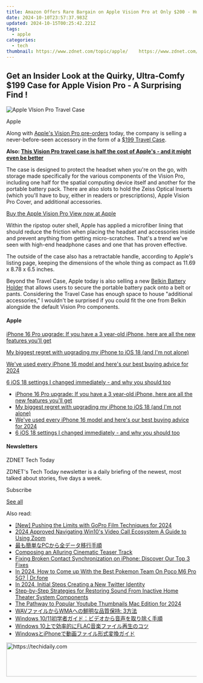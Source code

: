 ```yaml
---
title: Amazon Offers Rare Bargain on Apple Vision Pro at Only $200 - Hurry, This Deal Won't Last Long | Insights From ZDNET
date: 2024-10-10T23:57:37.983Z
updated: 2024-10-15T00:25:42.221Z
tags:
  - apple
categories:
  - tech
thumbnail: https://www.zdnet.com/topic/apple/    https://www.zdnet.com/a/img/resize/2fdcab367b121ab7b6299a55efa4dc6a3b87ea76/2024/02/06/b89b6563-2f4f-49f6-a19a-c0a32243da62/vision-pro-battery-floor.jpg?width=170&height=96&fit=crop&auto=webp
---
```


## Get an Insider Look at the Quirky, Ultra-Comfy $199 Case for Apple Vision Pro - A Surprising Find !

![Apple VIsion Pro Travel Case](https://www.zdnet.com/a/img/resize/b07d9a769e671d04883cadfa09baa93ea1fc4cdb/2024/01/19/9d6b9ecf-7934-48a0-a59e-55d05345ecb2/mw2f3.jpg?auto=webp&precrop=1000,562,x0,y196&width=1280)

Apple

Along with [Apple's Vision Pro pre-orders](https://apple.sjv.io/c/159047/435031/7613?&sharedid=zdnet&partnerpropertyid=1980086&u=https%3A%2F%2Fwww.apple.com%2Fapple-vision-pro%2F&subId1=zd-%5F%5FCOM%5FCLICK%5FID%5F%5F-dtp) today, the company is selling a never-before-seen accessory in the form of a [$199 Travel Case](https://apple.sjv.io/c/159047/435031/7613?&sharedid=zdnet&partnerpropertyid=1980086&u=https%3A%2F%2Fwww.apple.com%2Fshop%2Fproduct%2FMW2F3LL%2FA%2Fapple-vision-pro-travel-case&subId1=zd-%5F%5FCOM%5FCLICK%5FID%5F%5F-dtp).

**Also: [This Vision Pro travel case is half the cost of Apple's - and it might even be better](https://www.zdnet.com/article/this-vision-pro-travel-case-is-half-the-cost-of-apples-and-it-might-even-be-better-nice-dot-1/)**

The case is designed to protect the headset when you're on the go, with storage made specifically for the various components of the Vision Pro, including one half for the spatial computing device itself and another for the portable battery pack. There are also slots to hold the Zeiss Optical Inserts (which you'll have to buy, either in readers or prescriptions), Apple Vision Pro Cover, and additional accessories.

[Buy the Apple Vision Pro View now at Apple](https://apple.sjv.io/c/159047/435031/7613?&sharedid=zdnet&partnerpropertyid=1980086&u=https%3A%2F%2Fwww.apple.com%2Fapple-vision-pro%2F&subId1=zd-%5F%5FCOM%5FCLICK%5FID%5F%5F-dtp)

Within the ripstop outer shell, Apple has applied a microfiber lining that should reduce the friction when placing the headset and accessories inside and prevent anything from getting micro-scratches. That's a trend we've seen with high-end headphone cases and one that has proven effective.

The outside of the case also has a retractable handle, according to Apple's listing page, keeping the dimensions of the whole thing as compact as 11.69 x 8.78 x 6.5 inches.

Beyond the Travel Case, Apple today is also selling a new [Belkin Battery Holder](https://apple.sjv.io/c/159047/435031/7613?&sharedid=zdnet&partnerpropertyid=1980086&u=https%3A%2F%2Fwww.apple.com%2Fshop%2Fproduct%2FHRDR2ZM%2FA%2Fbelkin-battery-holder-for-apple-vision-pro&subId1=zd-%5F%5FCOM%5FCLICK%5FID%5F%5F-dtp) that allows users to secure the portable battery pack onto a belt or pants. Considering the Travel Case has enough space to house "additional accessories," I wouldn't be surprised if you could fit the one from Belkin alongside the default Vision Pro components.

#### Apple

[iPhone 16 Pro upgrade: If you have a 3 year-old iPhone, here are all the new features you'll get](https://www.zdnet.com/article/iphone-16-pro-and-pro-max-hands-on/ "iPhone 16 Pro upgrade: If you have a 3 year-old iPhone, here are all the new features you'll get")

[My biggest regret with upgrading my iPhone to iOS 18 (and I'm not alone)](https://www.zdnet.com/article/my-biggest-regret-with-upgrading-my-iphone-to-ios-18-and-im-not-alone/ "My biggest regret with upgrading my iPhone to iOS 18 (and I'm not alone)")

[We've used every iPhone 16 model and here's our best buying advice for 2024](https://www.zdnet.com/article/iphone-16-pro-max-buying-advice-2024/ "We've used every iPhone 16 model and here's our best buying advice for 2024")

[6 iOS 18 settings I changed immediately - and why you should too](https://www.zdnet.com/article/6-ios-18-settings-i-changed-immediately-and-why-you-should-too/ "6 iOS 18 settings I changed immediately - and why you should too")

* [iPhone 16 Pro upgrade: If you have a 3 year-old iPhone, here are all the new features you'll get](https://www.zdnet.com/article/iphone-16-pro-and-pro-max-hands-on/ "iPhone 16 Pro upgrade: If you have a 3 year-old iPhone, here are all the new features you'll get")
* [My biggest regret with upgrading my iPhone to iOS 18 (and I'm not alone)](https://www.zdnet.com/article/my-biggest-regret-with-upgrading-my-iphone-to-ios-18-and-im-not-alone/ "My biggest regret with upgrading my iPhone to iOS 18 (and I'm not alone)")
* [We've used every iPhone 16 model and here's our best buying advice for 2024](https://www.zdnet.com/article/iphone-16-pro-max-buying-advice-2024/ "We've used every iPhone 16 model and here's our best buying advice for 2024")
* [6 iOS 18 settings I changed immediately - and why you should too](https://www.zdnet.com/article/6-ios-18-settings-i-changed-immediately-and-why-you-should-too/ "6 iOS 18 settings I changed immediately - and why you should too")

#### Newsletters

ZDNET Tech Today

ZDNET's Tech Today newsletter is a daily briefing of the newest, most talked about stories, five days a week.

 Subscribe

[See all](https://www.zdnet.com/newsletters/)

<ins class="adsbygoogle"
     style="display:block"
     data-ad-format="autorelaxed"
     data-ad-client="ca-pub-7571918770474297"
     data-ad-slot="1223367746"></ins>

<ins class="adsbygoogle"
     style="display:block"
     data-ad-client="ca-pub-7571918770474297"
     data-ad-slot="8358498916"
     data-ad-format="auto"
     data-full-width-responsive="true"></ins>

<span class="atpl-alsoreadstyle">Also read:</span>
<div><ul>
<li><a href="https://fox-info.techidaily.com/new-pushing-the-limits-with-gopro-film-techniques-for-2024/"><u>[New] Pushing the Limits with GoPro Film Techniques for 2024</u></a></li>
<li><a href="https://fox-helps.techidaily.com/2024-approved-navigating-win10s-video-call-ecosystem-a-guide-to-using-zoom/"><u>2024 Approved Navigating Win10's Video Call Ecosystem A Guide to Using Zoom</u></a></li>
<li><a href="https://fox-within.techidaily.com/1728484177392-pc/"><u>最も簡単なPCから全データ移行手順</u></a></li>
<li><a href="https://extra-lessons.techidaily.com/composing-an-alluring-cinematic-teaser-track/"><u>Composing an Alluring Cinematic Teaser Track</u></a></li>
<li><a href="https://fox-that.techidaily.com/fixing-broken-contact-synchronization-on-iphone-discover-our-top-3-fixes/"><u>Fixing Broken Contact Synchronization on iPhone: Discover Our Top 3 Fixes</u></a></li>
<li><a href="https://pokemon-go-android.techidaily.com/in-2024-how-to-come-up-with-the-best-pokemon-team-on-poco-m6-pro-5g-drfone-by-drfone-virtual-android/"><u>In 2024, How to Come up With the Best Pokemon Team On Poco M6 Pro 5G? | Dr.fone</u></a></li>
<li><a href="https://twitter-videos.techidaily.com/in-2024-initial-steps-creating-a-new-twitter-identity/"><u>In 2024, Initial Steps Creating a New Twitter Identity</u></a></li>
<li><a href="https://sound-issues.techidaily.com/step-by-step-strategies-for-restoring-sound-from-inactive-home-theater-system-components/"><u>Step-by-Step Strategies for Restoring Sound From Inactive Home Theater System Components</u></a></li>
<li><a href="https://facebook-record-videos.techidaily.com/the-pathway-to-popular-youtube-thumbnails-mac-edition-for-2024/"><u>The Pathway to Popular Youtube Thumbnails Mac Edition for 2024</u></a></li>
<li><a href="https://tech-savvy.techidaily.com/wavwma-3/"><u>WAVファイルからWMAへの鮮明な品質保持: 3方法</u></a></li>
<li><a href="https://tech-savvy.techidaily.com/1726027330601-windows-1011/"><u>Windows 10/11初学者ガイド：ビデオから音声を取り除く手順</u></a></li>
<li><a href="https://tech-savvy.techidaily.com/windows-10flac/"><u>Windows 10上で効率的にFLAC音楽ファイル再生のコツ</u></a></li>
<li><a href="https://tech-savvy.techidaily.com/windowsiphone/"><u>WindowsとiPhoneで動画ファイル形式変換ガイド</u></a></li>
</ul></div>

<!-- affiliate ads begin -->
<a href="https://aidotcom.pxf.io/c/5597632/2129043/19576" target="_top" id="2129043">
  <img src="//a.impactradius-go.com/display-ad/19576-2129043" border="0" alt="https://techidaily.com" width="728" height="90"/>
</a>
<img height="0" width="0" src="https://aidotcom.pxf.io/i/5597632/2129043/19576" style="position:absolute;visibility:hidden;" border="0" />
<!-- affiliate ads end -->

